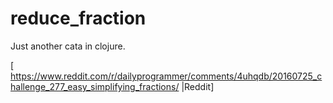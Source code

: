 # reduce_fraction

Just another cata in clojure.

[
https://www.reddit.com/r/dailyprogrammer/comments/4uhqdb/20160725_challenge_277_easy_simplifying_fractions/ |Reddit]
